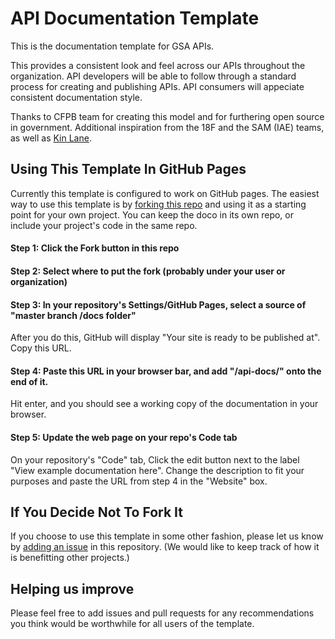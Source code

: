 API Documentation Template
====================

This is the documentation template for GSA APIs.

This provides a consistent look and feel across our APIs throughout the organization.  API developers will be able to follow through a standard process for creating and publishing APIs.  API consumers will appeciate consistent documentation style.

Thanks to CFPB team for creating this model and for furthering open source in government.  Additional inspiration from the 18F and the SAM (IAE) teams, as well as [Kin Lane](https://apievangelist.com/).

## Using This Template In GitHub Pages
Currently this template is configured to work on GitHub pages. The easiest way to use this template is by [forking this repo](https://help.github.com/articles/fork-a-repo/) and using it as a starting point for your own project. You can keep the doco in its own repo, or include your project's code in the same repo.

#### Step 1: Click the Fork button in this repo

#### Step 2: Select where to put the fork (probably under your user or organization)

#### Step 3: In your repository's Settings/GitHub Pages, select a source of "master branch /docs folder"
After you do this, GitHub will display "Your site is ready to be published at". Copy this URL.

#### Step 4: Paste this URL in your browser bar, and add "/api-docs/" onto the end of it.
Hit enter, and you should see a working copy of the documentation in your browser.

#### Step 5: Update the web page on your repo's Code tab
On your repository's "Code" tab, Click the edit button next to the label "View example documentation here". Change the description to fit your purposes and paste the URL from step 4 in the "Website" box. 

## If You Decide Not To Fork It
If you choose to use this template in some other fashion, please let us know by [adding an issue](https://github.com/GSA/api-documentation-template/issues) in this repository. (We would like to keep track of how it is benefitting other projects.)

## Helping us improve
Please feel free to add issues and pull requests for any recommendations you think would be worthwhile for all users of the template.
